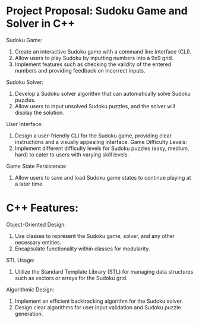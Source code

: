 # Project Proposal: Sudoku Game and Solver in C++ 

Sudoku Game:
1. Create an interactive Sudoku game with a command line interface (CLI).
2. Allow users to play Sudoku by inputting numbers into a 9x9 grid.
3. Implement features such as checking the validity of the entered numbers and providing feedback on incorrect inputs.

Sudoku Solver:
1. Develop a Sudoku solver algorithm that can automatically solve Sudoku puzzles.
2. Allow users to input unsolved Sudoku puzzles, and the solver will display the solution.

User Interface:
1. Design a user-friendly CLI for the Sudoku game, providing clear instructions and a visually appealing interface.
Game Difficulty Levels:
2. Implement different difficulty levels for Sudoku puzzles (easy, medium, hard) to cater to users with varying skill levels.

Game State Persistence:
1. Allow users to save and load Sudoku game states to continue playing at a later time.

# C++ Features:
Object-Oriented Design:
1. Use classes to represent the Sudoku game, solver, and any other necessary entities.
2. Encapsulate functionality within classes for modularity.

STL Usage:
1. Utilize the Standard Template Library (STL) for managing data structures such as vectors or arrays for the Sudoku grid.

Algorithmic Design:
1. Implement an efficient backtracking algorithm for the Sudoku solver.
2. Design clear algorithms for user input validation and Sudoku puzzle generation.
